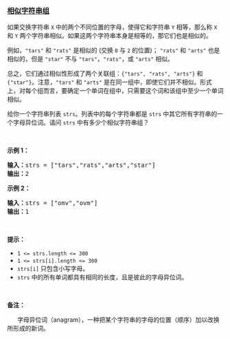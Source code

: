 ### [相似字符串组](https://leetcode-cn.com/problems/similar-string-groups)

<p>如果交换字符串 <code>X</code> 中的两个不同位置的字母，使得它和字符串 <code>Y</code> 相等，那么称 <code>X</code> 和 <code>Y</code> 两个字符串相似。如果这两个字符串本身是相等的，那它们也是相似的。</p>

<p>例如，<code>"tars"</code> 和 <code>"rats"</code> 是相似的 (交换 <code>0</code> 与 <code>2</code> 的位置)； <code>"rats"</code> 和 <code>"arts"</code> 也是相似的，但是 <code>"star"</code> 不与 <code>"tars"</code>，<code>"rats"</code>，或 <code>"arts"</code> 相似。</p>

<p>总之，它们通过相似性形成了两个关联组：<code>{"tars", "rats", "arts"}</code> 和 <code>{"star"}</code>。注意，<code>"tars"</code> 和 <code>"arts"</code> 是在同一组中，即使它们并不相似。形式上，对每个组而言，要确定一个单词在组中，只需要这个词和该组中至少一个单词相似。</p>

<p>给你一个字符串列表 <code>strs</code>。列表中的每个字符串都是 <code>strs</code> 中其它所有字符串的一个字母异位词。请问 <code>strs</code> 中有多少个相似字符串组？</p>

<p> </p>

<p><strong>示例 1：</strong></p>

<pre>
<strong>输入：</strong>strs = ["tars","rats","arts","star"]
<strong>输出：</strong>2
</pre>

<p><strong>示例 2：</strong></p>

<pre>
<strong>输入：</strong>strs = ["omv","ovm"]
<strong>输出：</strong>1
</pre>

<p> </p>

<p><strong>提示：</strong></p>

<ul>
	<li><code>1 <= strs.length <= 300</code></li>
	<li><code>1 <= strs[i].length <= 300</code></li>
	<li><code>strs[i]</code> 只包含小写字母。</li>
	<li><code>strs</code> 中的所有单词都具有相同的长度，且是彼此的字母异位词。</li>
</ul>

<p> </p>

<p><strong>备注：</strong></p>

<p>      字母异位词（anagram），一种把某个字符串的字母的位置（顺序）加以改换所形成的新词。</p>
